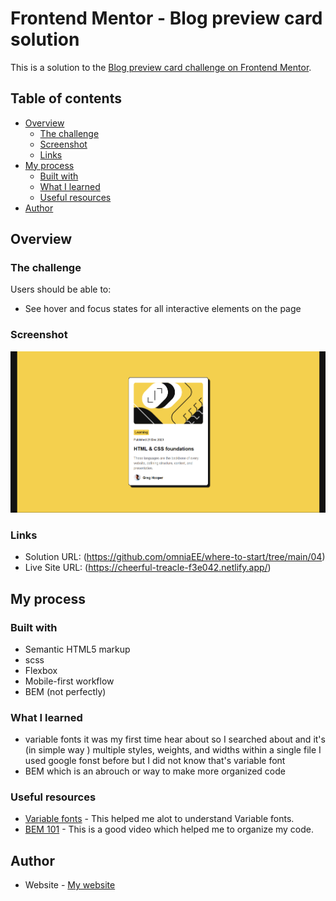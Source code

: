 # Frontend Mentor - Blog preview card solution

This is a solution to the [Blog preview card challenge on Frontend Mentor](https://www.frontendmentor.io/challenges/blog-preview-card-ckPaj01IcS).

## Table of contents

- [Overview](#overview)
  - [The challenge](#the-challenge)
  - [Screenshot](#screenshot)
  - [Links](#links)
- [My process](#my-process)
  - [Built with](#built-with)
  - [What I learned](#what-i-learned)
  - [Useful resources](#useful-resources)
- [Author](#author)

## Overview

### The challenge

Users should be able to:

- See hover and focus states for all interactive elements on the page

### Screenshot

![](./assets/images/overview.png)

### Links

- Solution URL: (https://github.com/omniaEE/where-to-start/tree/main/04)
- Live Site URL: (https://cheerful-treacle-f3e042.netlify.app/)

## My process

### Built with

- Semantic HTML5 markup
- scss
- Flexbox
- Mobile-first workflow
- BEM (not perfectly)

### What I learned

- variable fonts
  it was my first time hear about so I searched about and it's (in simple way ) multiple styles, weights, and widths within a single file
  I used google fonst before but I did not know that's variable font
- BEM
  which is an abrouch or way to make more organized code

### Useful resources

- [Variable fonts](https://youtu.be/0fVymQ7SZw0?si=vKmku7kMRXV668LK) - This helped me alot to understand Variable fonts.
- [BEM 101](https://youtu.be/tha_ynmZRaA?si=suQ1IxyauTWz0h-l) - This is a good video which helped me to organize my code.

## Author

- Website - [My website](https://omniaee.netlify.app/)
